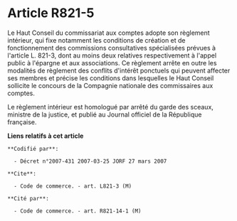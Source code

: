 # Article R821-5

Le Haut Conseil du commissariat aux comptes adopte son règlement intérieur, qui fixe notamment les conditions de création et
de fonctionnement des commissions consultatives spécialisées prévues à l'article L. 821-3, dont au moins deux relatives
respectivement à l'appel public à l'épargne et aux associations. Ce règlement arrête en outre les modalités de règlement des
conflits d'intérêt ponctuels qui peuvent affecter ses membres et précise les conditions dans lesquelles le Haut Conseil
sollicite le concours de la Compagnie nationale des commissaires aux comptes.

Le règlement intérieur est homologué par arrêté du garde des sceaux, ministre de la justice, et publié au Journal officiel de
la République française.

**Liens relatifs à cet article**

	**Codifié par**:

	  - Décret n°2007-431 2007-03-25 JORF 27 mars 2007

	**Cite**:

	  - Code de commerce. - art. L821-3 (M)

	**Cité par**:

	  - Code de commerce. - art. R821-14-1 (M)
